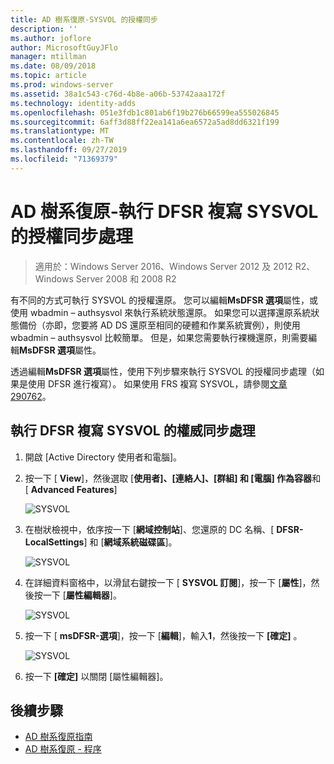 ```yaml
---
title: AD 樹系復原-SYSVOL 的授權同步
description: ''
ms.author: joflore
author: MicrosoftGuyJFlo
manager: mtillman
ms.date: 08/09/2018
ms.topic: article
ms.prod: windows-server
ms.assetid: 38a1c543-c76d-4b8e-a06b-53742aaa172f
ms.technology: identity-adds
ms.openlocfilehash: 051e3fdb1c801ab6f19b276b66599ea555026845
ms.sourcegitcommit: 6aff3d88ff22ea141a6ea6572a5ad8dd6321f199
ms.translationtype: MT
ms.contentlocale: zh-TW
ms.lasthandoff: 09/27/2019
ms.locfileid: "71369379"
---
```

# <a name="ad-forest-recovery---performing-an-authoritative-synchronization-of-dfsr-replicated-sysvol"></a>AD 樹系復原-執行 DFSR 複寫 SYSVOL 的授權同步處理  

>適用於：Windows Server 2016、Windows Server 2012 及 2012 R2、Windows Server 2008 和 2008 R2

有不同的方式可執行 SYSVOL 的授權還原。 您可以編輯**MsDFSR 選項**屬性，或使用 wbadmin – authsysvol 來執行系統狀態還原。 如果您可以選擇還原系統狀態備份（亦即，您要將 AD DS 還原至相同的硬體和作業系統實例），則使用 wbadmin – authsysvol 比較簡單。 但是，如果您需要執行裸機還原，則需要編輯**MsDFSR 選項**屬性。  

透過編輯**MsDFSR 選項**屬性，使用下列步驟來執行 SYSVOL 的授權同步處理（如果是使用 DFSR 進行複寫）。 如果使用 FRS 複寫 SYSVOL，請參閱[文章 290762](https://go.microsoft.com/fwlink/?LinkId=148443)。  

## <a name="to-perform-an-authoritative-synchronization-of-dfsr-replicated-sysvol"></a>執行 DFSR 複寫 SYSVOL 的權威同步處理  

1. 開啟 [Active Directory 使用者和電腦]。  
2. 按一下 [ **View**]，然後選取 [**使用者]、[連絡人]、[群組] 和 [電腦] 作為容器**和 [ **Advanced Features**] 

   ![SYSVOL](media/AD-Forest-Recovery-Authoritative-Recovery-SYSVOL/sysvol1.png) 

3. 在樹狀檢視中，依序按一下 [**網域控制站**]、您還原的 DC 名稱、[ **DFSR-LocalSettings**] 和 [**網域系統磁碟區**]。 

   ![SYSVOL](media/AD-Forest-Recovery-Authoritative-Recovery-SYSVOL/sysvol2.png)  

4. 在詳細資料窗格中，以滑鼠右鍵按一下 [ **SYSVOL 訂閱**]，按一下 [**屬性**]，然後按一下 [**屬性編輯器**]。  

   ![SYSVOL](media/AD-Forest-Recovery-Authoritative-Recovery-SYSVOL/sysvol3.png) 

5. 按一下 [ **msDFSR-選項**]，按一下 [**編輯**]，輸入**1**，然後按一下 **[確定]** 。  

   ![SYSVOL](media/AD-Forest-Recovery-Authoritative-Recovery-SYSVOL/sysvol4.png) 

6. 按一下 **[確定]** 以關閉 [屬性編輯器]。  
  
## <a name="next-steps"></a>後續步驟

- [AD 樹系復原指南](AD-Forest-Recovery-Guide.md)
- [AD 樹系復原 - 程序](AD-Forest-Recovery-Procedures.md)
